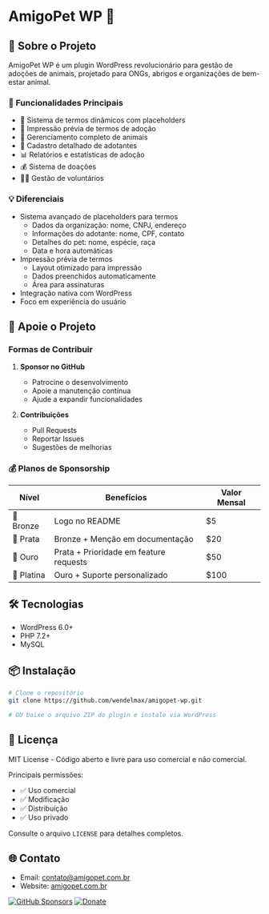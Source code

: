 # AmigoPet WP 🐾

## 🌟 Sobre o Projeto

AmigoPet WP é um plugin WordPress revolucionário para gestão de adoções de animais, projetado para ONGs, abrigos e organizações de bem-estar animal.

### 🚀 Funcionalidades Principais

- 📝 Sistema de termos dinâmicos com placeholders
- 📄 Impressão prévia de termos de adoção
- 🐶 Gerenciamento completo de animais
- 👥 Cadastro detalhado de adotantes
- 📊 Relatórios e estatísticas de adoção
- 💰 Sistema de doações
- 👨‍💼 Gestão de voluntários

### 💡 Diferenciais

- Sistema avançado de placeholders para termos
  - Dados da organização: nome, CNPJ, endereço
  - Informações do adotante: nome, CPF, contato
  - Detalhes do pet: nome, espécie, raça
  - Data e hora automáticas
- Impressão prévia de termos
  - Layout otimizado para impressão
  - Dados preenchidos automaticamente
  - Área para assinaturas
- Integração nativa com WordPress
- Foco em experiência do usuário

## 🤝 Apoie o Projeto

### Formas de Contribuir

1. **Sponsor no GitHub**
   - Patrocine o desenvolvimento
   - Apoie a manutenção contínua
   - Ajude a expandir funcionalidades

2. **Contribuições**
   - Pull Requests
   - Reportar Issues
   - Sugestões de melhorias

### 💰 Planos de Sponsorship

| Nível | Benefícios | Valor Mensal |
|-------|------------|--------------|
| 🥉 Bronze | Logo no README | $5 |
| 🥈 Prata | Bronze + Menção em documentação | $20 |
| 🥇 Ouro | Prata + Prioridade em feature requests | $50 |
| 💎 Platina | Ouro + Suporte personalizado | $100 |

## 🛠 Tecnologias

- WordPress 6.0+
- PHP 7.2+
- MySQL

## 📦 Instalação

```bash
# Clone o repositório
git clone https://github.com/wendelmax/amigopet-wp.git

# OU baixe o arquivo ZIP do plugin e instale via WordPress
```

## 📄 Licença

MIT License - Código aberto e livre para uso comercial e não comercial.

Principais permissões:
- ✅ Uso comercial
- ✅ Modificação
- ✅ Distribuição
- ✅ Uso privado

Consulte o arquivo `LICENSE` para detalhes completos.

## 🌐 Contato

- Email: contato@amigopet.com.br
- Website: [amigopet.com.br](https://amigopet.com.br)

[![GitHub Sponsors](https://img.shields.io/github/sponsors/wendelmax?style=social)](https://github.com/sponsors/wendelmax)
[![Donate](https://img.shields.io/badge/Donate-PayPal-green.svg)](https://www.paypal.com/donate?business=jacksonwendel@gmail.com)
